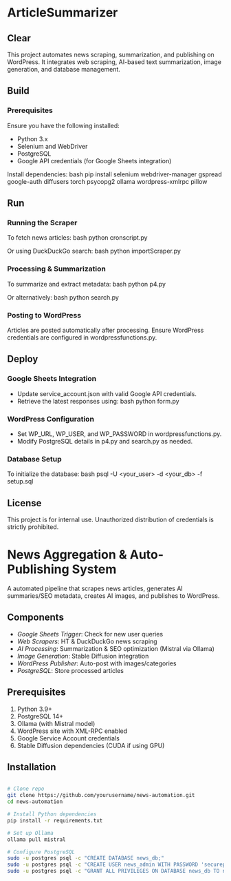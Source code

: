 # ArticleSummarizer


## Clear
This project automates news scraping, summarization, and publishing on WordPress. It integrates web scraping, AI-based text summarization, image generation, and database management.

## Build
### Prerequisites
Ensure you have the following installed:
- Python 3.x
- Selenium and WebDriver
- PostgreSQL
- Google API credentials (for Google Sheets integration)

Install dependencies:
bash
pip install selenium webdriver-manager gspread google-auth diffusers torch psycopg2 ollama wordpress-xmlrpc pillow


## Run
### Running the Scraper
To fetch news articles:
bash
python cronscript.py

Or using DuckDuckGo search:
bash
python importScraper.py


### Processing & Summarization
To summarize and extract metadata:
bash
python p4.py

Or alternatively:
bash
python search.py


### Posting to WordPress
Articles are posted automatically after processing. Ensure WordPress credentials are configured in wordpressfunctions.py.

## Deploy
### Google Sheets Integration
- Update service_account.json with valid Google API credentials.
- Retrieve the latest responses using:
bash
python form.py


### WordPress Configuration
- Set WP_URL, WP_USER, and WP_PASSWORD in wordpressfunctions.py.
- Modify PostgreSQL details in p4.py and search.py as needed.

### Database Setup
To initialize the database:
bash
psql -U <your_user> -d <your_db> -f setup.sql


## License
This project is for internal use. Unauthorized distribution of credentials is strictly prohibited.
# News Aggregation & Auto-Publishing System

A automated pipeline that scrapes news articles, generates AI summaries/SEO metadata, creates AI images, and publishes to WordPress.

## Components
- *Google Sheets Trigger*: Check for new user queries
- *Web Scrapers*: HT & DuckDuckGo news scraping
- *AI Processing*: Summarization & SEO optimization (Mistral via Ollama)
- *Image Generation*: Stable Diffusion integration
- *WordPress Publisher*: Auto-post with images/categories
- *PostgreSQL*: Store processed articles

## Prerequisites
1. Python 3.9+
2. PostgreSQL 14+
3. Ollama (with Mistral model)
4. WordPress site with XML-RPC enabled
5. Google Service Account credentials
6. Stable Diffusion dependencies (CUDA if using GPU)

## Installation
```bash

# Clone repo
git clone https://github.com/yourusername/news-automation.git
cd news-automation

# Install Python dependencies
pip install -r requirements.txt

# Set up Ollama
ollama pull mistral

# Configure PostgreSQL
sudo -u postgres psql -c "CREATE DATABASE news_db;"
sudo -u postgres psql -c "CREATE USER news_admin WITH PASSWORD 'securepassword';"
sudo -u postgres psql -c "GRANT ALL PRIVILEGES ON DATABASE news_db TO news_admin;"
